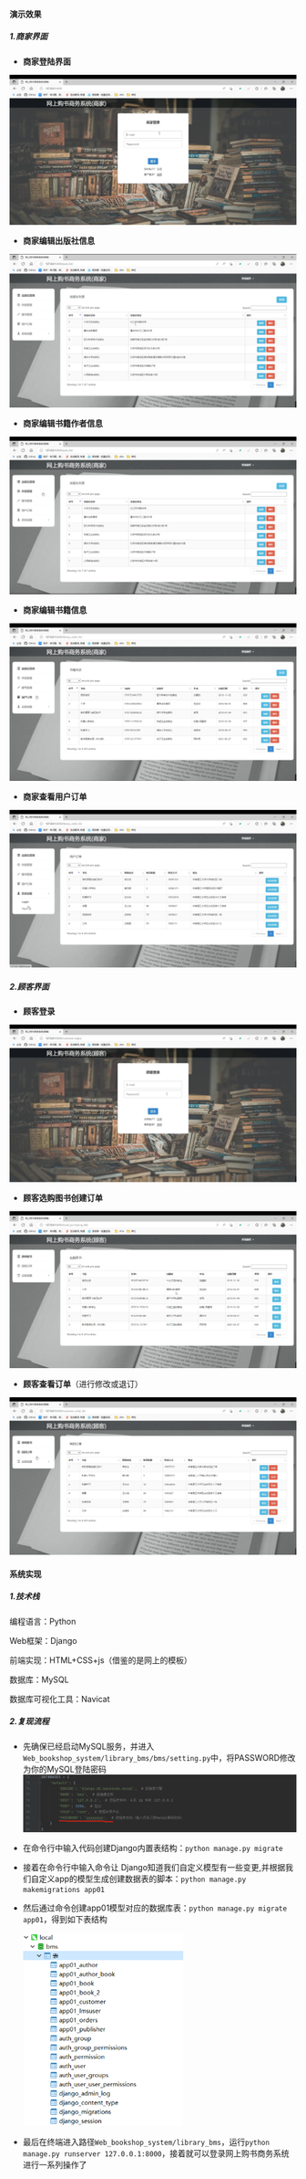 #### 演示效果

##### 1.商家界面

- **商家登陆界面**

![img](https://raw.githubusercontent.com/ChongbinZhao/Web_bookshop_system/master/src/1.png)



- **商家编辑出版社信息**

![img](https://raw.githubusercontent.com/ChongbinZhao/Web_bookshop_system/master/src/2.png)



- **商家编辑书籍作者信息**

![img](https://raw.githubusercontent.com/ChongbinZhao/Web_bookshop_system/master/src/3.png)



- **商家编辑书籍信息** 

![img](https://raw.githubusercontent.com/ChongbinZhao/Web_bookshop_system/master/src/4.png)



- **商家查看用户订单**

![img](https://raw.githubusercontent.com/ChongbinZhao/Web_bookshop_system/master/src/5.png)



##### 2.顾客界面 

- **顾客登录**

![img](https://raw.githubusercontent.com/ChongbinZhao/Web_bookshop_system/master/src/6.png)



- **顾客选购图书创建订单**

![img](https://raw.githubusercontent.com/ChongbinZhao/Web_bookshop_system/master/src/7.png)



- **顾客查看订单**（进行修改或退订）

![img](https://raw.githubusercontent.com/ChongbinZhao/Web_bookshop_system/master/src/8.png)





#### 系统实现

##### 1.技术栈  

编程语言：Python

Web框架：Django

前端实现：HTML+CSS+js（借鉴的是网上的模板）

数据库：MySQL

数据库可视化工具：Navicat



##### 2.复现流程

- 先确保已经启动MySQL服务，并进入`Web_bookshop_system/library_bms/bms/setting.py`中，将PASSWORD修改为你的MySQL登陆密码![img](https://raw.githubusercontent.com/ChongbinZhao/Web_bookshop_system/master/src/11.png)

- 在命令行中输入代码创建Django内置表结构：`python manage.py migrate` 

- 接着在命令行中输入命令让 Django知道我们自定义模型有一些变更,并根据我们自定义app的模型生成创建数据表的脚本：`python manage.py makemigrations app01`

- 然后通过命令创建app01模型对应的数据库表：`python manage.py migrate app01`，得到如下表结构

  <img src="https://raw.githubusercontent.com/ChongbinZhao/Web_bookshop_system/master/src/12.png" alt="img" style="zoom:67%;" />

- 最后在终端进入路径`Web_bookshop_system/library_bms`，运行`python manage.py runserver 127.0.0.1:8000`，接着就可以登录网上购书商务系统进行一系列操作了